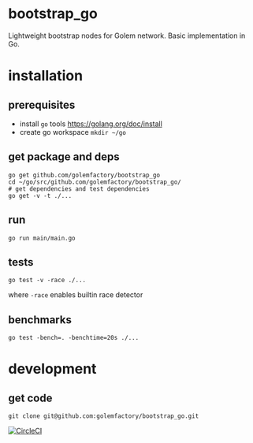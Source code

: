 # bootstrap_go
Lightweight bootstrap nodes for Golem network. Basic implementation in Go.

# installation

## prerequisites 
- install `go` tools https://golang.org/doc/install  
- create go workspace `mkdir ~/go`

## get package and deps

```
go get github.com/golemfactory/bootstrap_go
cd ~/go/src/github.com/golemfactory/bootstrap_go/
# get dependencies and test dependencies
go get -v -t ./...
```

## run
```
go run main/main.go 
```

## tests

```
go test -v -race ./...
```
where `-race` enables builtin race detector 

## benchmarks

```
go test -bench=. -benchtime=20s ./...
```

# development

## get code
```
git clone git@github.com:golemfactory/bootstrap_go.git
```

[![CircleCI](https://circleci.com/gh/golemfactory/bootstrap_go.svg?style=svg)](https://circleci.com/gh/golemfactory/bootstrap_go)
